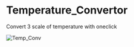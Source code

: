 # Temperature_Convertor
Convert 3 scale of temperature with oneclick

![Temp_Conv](https://preview.ibb.co/n438aU/20180914_100207.png")

